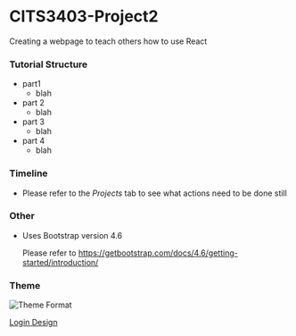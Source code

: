 # CITS3403-Project2
Creating a webpage to teach others how to use React

### Tutorial Structure 
- part1
  - blah
- part 2
  - blah
- part 3
  - blah
- part 4
  - blah

### Timeline
- Please refer to the *Projects* tab to see what actions need to be done still

### Other
- Uses Bootstrap version 4.6
  
  Please refer to https://getbootstrap.com/docs/4.6/getting-started/introduction/

### Theme

![Theme Format](https://visme.co/blog/wp-content/uploads/2016/09/website2-1024x512.jpg)

[Login Design](https://profile.w3schools.com/log-in?redirect_url=https%3A%2F%2Fmy-learning.w3schools.com)
